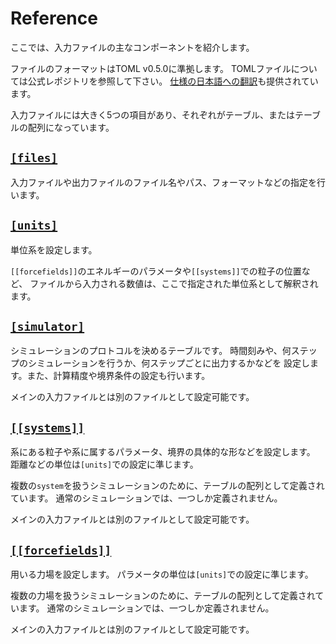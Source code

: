 # Reference

ここでは、入力ファイルの主なコンポーネントを紹介します。

ファイルのフォーマットはTOML v0.5.0に準拠します。
TOMLファイルについては公式レポジトリを参照して下さい。
[仕様の日本語への翻訳](https://github.com/toml-lang/toml/blob/master/versions/ja/toml-v0.5.0.md)も提供されています。

入力ファイルには大きく5つの項目があり、それぞれがテーブル、またはテーブルの配列になっています。

## [`[files]`](refs/Files.md)

入力ファイルや出力ファイルのファイル名やパス、フォーマットなどの指定を行います。

## [`[units]`](refs/Units.md)

単位系を設定します。

`[[forcefields]]`のエネルギーのパラメータや`[[systems]]`での粒子の位置など、
ファイルから入力される数値は、ここで指定された単位系として解釈されます。

## [`[simulator]`](refs/Simulator.md)

シミュレーションのプロトコルを決めるテーブルです。
時間刻みや、何ステップのシミュレーションを行うか、何ステップごとに出力するかなどを
設定します。また、計算精度や境界条件の設定も行います。

メインの入力ファイルとは別のファイルとして設定可能です。

## [`[[systems]]`](refs/System.md)

系にある粒子や系に属するパラメータ、境界の具体的な形などを設定します。
距離などの単位は`[units]`での設定に準じます。

複数の`system`を扱うシミュレーションのために、テーブルの配列として定義されています。
通常のシミュレーションでは、一つしか定義されません。

メインの入力ファイルとは別のファイルとして設定可能です。

## [`[[forcefields]]`](refs/ForceField.md)

用いる力場を設定します。
パラメータの単位は`[units]`での設定に準じます。

複数の力場を扱うシミュレーションのために、テーブルの配列として定義されています。
通常のシミュレーションでは、一つしか定義されません。

メインの入力ファイルとは別のファイルとして設定可能です。
